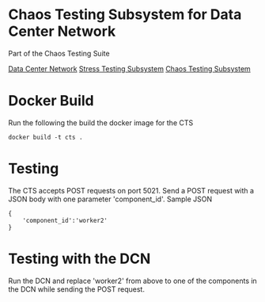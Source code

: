 # Chaos Testing Subsystem for Data Center Network

Part of the Chaos Testing Suite

[Data Center Network](https://github.com/tapankarnik/DCN)
[Stress Testing Subsystem](https://github.com/tapankarnik/Stress-Testing)
[Chaos Testing Subsystem](https://github.com/tapankarnik/Chaos-Testing)

# Docker Build

Run the following the build the docker image for the CTS

    docker build -t cts .

# Testing 

The CTS accepts POST requests on port 5021. Send a POST request with a JSON body with one parameter 'component_id'.
Sample JSON

    {
        'component_id':'worker2'
    }

# Testing with the DCN

Run the DCN and replace 'worker2' from above to one of the components in the DCN while sending the POST request.
